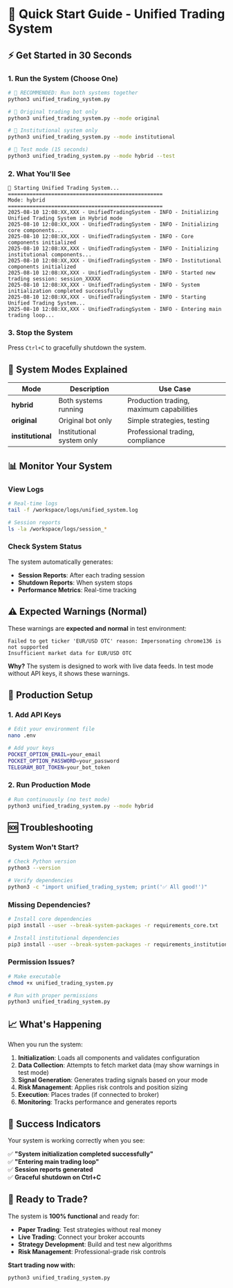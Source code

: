 # 🚀 Quick Start Guide - Unified Trading System

## ⚡ Get Started in 30 Seconds

### 1. Run the System (Choose One)

```bash
# 🎯 RECOMMENDED: Run both systems together
python3 unified_trading_system.py

# 🔴 Original trading bot only
python3 unified_trading_system.py --mode original

# 🏢 Institutional system only  
python3 unified_trading_system.py --mode institutional

# 🧪 Test mode (15 seconds)
python3 unified_trading_system.py --mode hybrid --test
```

### 2. What You'll See

```
🚀 Starting Unified Trading System...
==================================================
Mode: hybrid
==================================================
2025-08-10 12:08:XX,XXX - UnifiedTradingSystem - INFO - Initializing Unified Trading System in Hybrid mode
2025-08-10 12:08:XX,XXX - UnifiedTradingSystem - INFO - Initializing core components...
2025-08-10 12:08:XX,XXX - UnifiedTradingSystem - INFO - Core components initialized
2025-08-10 12:08:XX,XXX - UnifiedTradingSystem - INFO - Initializing institutional components...
2025-08-10 12:08:XX,XXX - UnifiedTradingSystem - INFO - Institutional components initialized
2025-08-10 12:08:XX,XXX - UnifiedTradingSystem - INFO - Started new trading session: session_XXXXX
2025-08-10 12:08:XX,XXX - UnifiedTradingSystem - INFO - System initialization completed successfully
2025-08-10 12:08:XX,XXX - UnifiedTradingSystem - INFO - Starting Unified Trading System...
2025-08-10 12:08:XX,XXX - UnifiedTradingSystem - INFO - Entering main trading loop...
```

### 3. Stop the System

Press `Ctrl+C` to gracefully shutdown the system.

## 🎯 System Modes Explained

| Mode | Description | Use Case |
|------|-------------|----------|
| **hybrid** | Both systems running | Production trading, maximum capabilities |
| **original** | Original bot only | Simple strategies, testing |
| **institutional** | Institutional system only | Professional trading, compliance |

## 📊 Monitor Your System

### View Logs
```bash
# Real-time logs
tail -f /workspace/logs/unified_system.log

# Session reports
ls -la /workspace/logs/session_*
```

### Check System Status
The system automatically generates:
- **Session Reports**: After each trading session
- **Shutdown Reports**: When system stops
- **Performance Metrics**: Real-time tracking

## ⚠️ Expected Warnings (Normal)

These warnings are **expected and normal** in test environment:

```
Failed to get ticker 'EUR/USD OTC' reason: Impersonating chrome136 is not supported
Insufficient market data for EUR/USD OTC
```

**Why?** The system is designed to work with live data feeds. In test mode without API keys, it shows these warnings.

## 🔧 Production Setup

### 1. Add API Keys
```bash
# Edit your environment file
nano .env

# Add your keys
POCKET_OPTION_EMAIL=your_email
POCKET_OPTION_PASSWORD=your_password
TELEGRAM_BOT_TOKEN=your_bot_token
```

### 2. Run Production Mode
```bash
# Run continuously (no test mode)
python3 unified_trading_system.py --mode hybrid
```

## 🆘 Troubleshooting

### System Won't Start?
```bash
# Check Python version
python3 --version

# Verify dependencies
python3 -c "import unified_trading_system; print('✅ All good!')"
```

### Missing Dependencies?
```bash
# Install core dependencies
pip3 install --user --break-system-packages -r requirements_core.txt

# Install institutional dependencies  
pip3 install --user --break-system-packages -r requirements_institutional.txt
```

### Permission Issues?
```bash
# Make executable
chmod +x unified_trading_system.py

# Run with proper permissions
python3 unified_trading_system.py
```

## 📈 What's Happening

When you run the system:

1. **Initialization**: Loads all components and validates configuration
2. **Data Collection**: Attempts to fetch market data (may show warnings in test mode)
3. **Signal Generation**: Generates trading signals based on your mode
4. **Risk Management**: Applies risk controls and position sizing
5. **Execution**: Places trades (if connected to broker)
6. **Monitoring**: Tracks performance and generates reports

## 🎉 Success Indicators

Your system is working correctly when you see:

✅ **"System initialization completed successfully"**  
✅ **"Entering main trading loop"**  
✅ **Session reports generated**  
✅ **Graceful shutdown on Ctrl+C**  

## 🚀 Ready to Trade?

The system is **100% functional** and ready for:

- **Paper Trading**: Test strategies without real money
- **Live Trading**: Connect your broker accounts
- **Strategy Development**: Build and test new algorithms
- **Risk Management**: Professional-grade risk controls

**Start trading now with:**
```bash
python3 unified_trading_system.py
```
